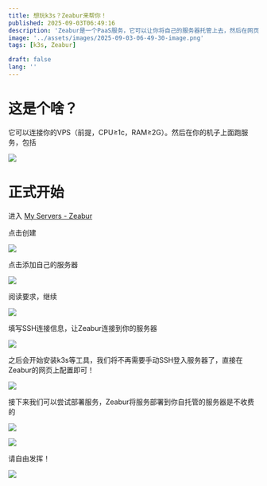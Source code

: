 ```yaml
---
title: 想玩k3s？Zeabur来帮你！
published: 2025-09-03T06:49:16
description: 'Zeabur是一个PaaS服务，它可以让你将自己的服务器托管上去，然后在网页上进行管理，就像传统服务器面板一样，这些都是免费！'
image: '../assets/images/2025-09-03-06-49-30-image.png'
tags: [k3s, Zeabur]

draft: false 
lang: ''
---
```


# 这是个啥？

它可以连接你的VPS（前提，CPU≥1c，RAM≥2G）。然后在你的机子上面跑服务，包括

![](../assets/images/2025-09-03-06-54-43-5b8f9673e031a723ab2fb8a262d384d2.png)

# 正式开始

进入 [My Servers - Zeabur](https://zeabur.com/servers)

点击创建

![](../assets/images/2025-09-03-06-55-36-image.png)

点击添加自己的服务器

![](../assets/images/2025-09-03-06-55-47-image.png)

阅读要求，继续

![](../assets/images/2025-09-03-06-56-01-image.png)

填写SSH连接信息，让Zeabur连接到你的服务器

![](../assets/images/2025-09-03-06-56-30-image.png)

之后会开始安装k3s等工具，我们将不再需要手动SSH登入服务器了，直接在Zeabur的网页上配置即可！

![](../assets/images/2025-09-03-06-57-08-image.png)

接下来我们可以尝试部署服务，Zeabur将服务部署到你自托管的服务器是不收费的

![](../assets/images/2025-09-03-06-57-41-image.png)

![](../assets/images/2025-09-03-06-57-52-image.png)

请自由发挥！

![](../assets/images/2025-09-03-06-54-43-5b8f9673e031a723ab2fb8a262d384d2.png)
